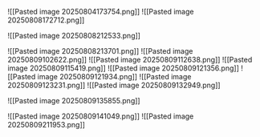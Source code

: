 ![[Pasted image 20250804173754.png]]
![[Pasted image 20250808172712.png]]

![[Pasted image 20250808212533.png]]

![[Pasted image 20250808213701.png]]
![[Pasted image 20250809102622.png]]
![[Pasted image 20250809112638.png]]
![[Pasted image 20250809115419.png]]
![[Pasted image 20250809121356.png]]
![[Pasted image 20250809121934.png]]
![[Pasted image 20250809123231.png]]
![[Pasted image 20250809132949.png]]

![[Pasted image 20250809135855.png]]

![[Pasted image 20250809141049.png]]
![[Pasted image 20250809211953.png]]
